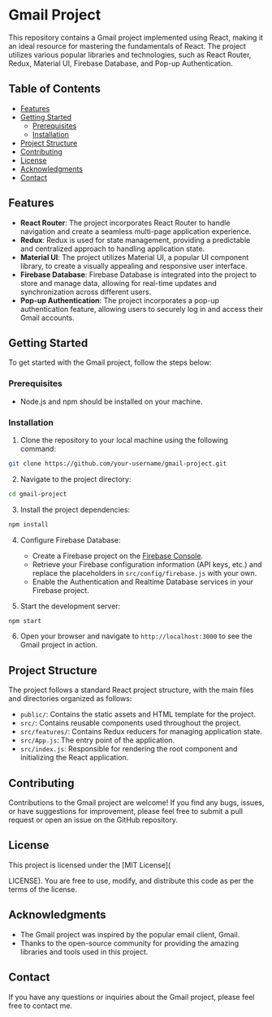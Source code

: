 # Gmail Project

This repository contains a Gmail project implemented using React, making it an ideal resource for mastering the fundamentals of React. The project utilizes various popular libraries and technologies, such as React Router, Redux, Material UI, Firebase Database, and Pop-up Authentication.

## Table of Contents

- [Features](#features)
- [Getting Started](#getting-started)
  - [Prerequisites](#prerequisites)
  - [Installation](#installation)
- [Project Structure](#project-structure)
- [Contributing](#contributing)
- [License](#license)
- [Acknowledgments](#acknowledgments)
- [Contact](#contact)

## Features

- **React Router**: The project incorporates React Router to handle navigation and create a seamless multi-page application experience.
- **Redux**: Redux is used for state management, providing a predictable and centralized approach to handling application state.
- **Material UI**: The project utilizes Material UI, a popular UI component library, to create a visually appealing and responsive user interface.
- **Firebase Database**: Firebase Database is integrated into the project to store and manage data, allowing for real-time updates and synchronization across different users.
- **Pop-up Authentication**: The project incorporates a pop-up authentication feature, allowing users to securely log in and access their Gmail accounts.

## Getting Started

To get started with the Gmail project, follow the steps below:

### Prerequisites

- Node.js and npm should be installed on your machine.

### Installation

1. Clone the repository to your local machine using the following command:

```bash
git clone https://github.com/your-username/gmail-project.git
```

2. Navigate to the project directory:

```bash
cd gmail-project
```

3. Install the project dependencies:

```bash
npm install
```

4. Configure Firebase Database:

   - Create a Firebase project on the [Firebase Console](https://console.firebase.google.com/).
   - Retrieve your Firebase configuration information (API keys, etc.) and replace the placeholders in `src/config/firebase.js` with your own.
   - Enable the Authentication and Realtime Database services in your Firebase project.

5. Start the development server:

```bash
npm start
```

6. Open your browser and navigate to `http://localhost:3000` to see the Gmail project in action.

## Project Structure

The project follows a standard React project structure, with the main files and directories organized as follows:

- `public/`: Contains the static assets and HTML template for the project.
- `src/`: Contains reusable components used throughout the project.
- `src/features/`: Contains Redux reducers for managing application state.
- `src/App.js`: The entry point of the application.
- `src/index.js`: Responsible for rendering the root component and initializing the React application.

## Contributing

Contributions to the Gmail project are welcome! If you find any bugs, issues, or have suggestions for improvement, please feel free to submit a pull request or open an issue on the GitHub repository.

## License

This project is licensed under the [MIT License](

LICENSE). You are free to use, modify, and distribute this code as per the terms of the license.

## Acknowledgments

- The Gmail project was inspired by the popular email client, Gmail.
- Thanks to the open-source community for providing the amazing libraries and tools used in this project.

## Contact

If you have any questions or inquiries about the Gmail project, please feel free to contact me.

